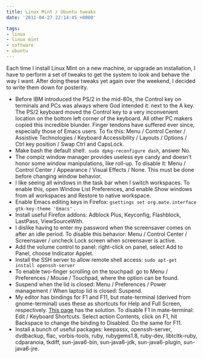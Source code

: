 ```yaml
---
title: Linux Mint / Ubuntu tweaks
date: '2011-04-27 22:14:45 +0000'

tags:
- linux
- linux mint
- software
- ubuntu
---
```

Each time I install Linux Mint on a new machine, or upgrade an installation, I have to perform a set of tweaks to get the system to look and behave the way I want.  After doing these tweaks yet again over the weekend, I decided to write them down for posterity.


* Before IBM introduced the PS/2 in the mid-80s, the Control key on terminals and PCs was always where God intended it: next to the A key.  The PS/2 keyboard moved the Control key to a very inconvenient location on the bottom left corner of the keyboard.  All other PC makers copied this incredible blunder.  Finger tendons have suffered ever since, especially those of Emacs users.  To fix this: Menu / Control Center / Assistive Technologies / Keyboard Accessibility / Layouts / Options / Ctrl key position / Swap Ctrl and CapsLock.
* Make bash the default shell:` sudo dpkg-reconfigure dash`, answer No.
* The compiz window manager provides useless eye candy and doesn't honor some window manipulations, like roll-up.  To disable it: Menu / Control Center / Appearance / Visual Effects / None. This must be done before changing window behavior.
* I like seeing all windows in the task bar when I switch workspaces.  To enable this, open Window List Preferences, and enable Show windows from all workspaces and Restore to native workspace.
* Enable Emacs editing keys in Firefox: `gsettings set org.mate.interface gtk-key-theme 'Emacs'` .
* Install useful Firefox addons: Adblock Plus, Keyconfig, Flashblock, LastPass, ViewSourceWith.
* I dislike having to enter my password when the screensaver comes on after an idle period.  To disable this behavior: Menu / Control Center / Screensaver / uncheck Lock screen when screensaver is active.
* Add the volume control to panel: right-click on panel, select Add to Panel, choose Indicator Applet.
* Install the SSH server to allow remote shell access: `sudo apt-get install openssh-server`
* To enable two-finger scrolling on the touchpad: go to Menu / Preferences / Mouse / Touchpad, where the option can be found.
* Suspend when the lid is closed: Menu / Preferences / Power management / When laptop lid is closed: Suspend.
* My editor has bindings for F1 and F11, but mate-terminal (derived from gnome-terminal) uses these as shortcuts for Help and Full Screen, respectively.  [This page](http://www.mariusv.com/disable-f1-in-gnome-terminal/ ) has the solution.  To disable F1 in mate-terminal: Edit / Keyboard Shortcuts.  Select action Contents, click on F1, hit Backspace to change the binding to Disabled.  Do the same for F11.
* Install a bunch of useful packages: keepassx, openssh-server, dvdbackup, flac, vorbis-tools, ruby, rubygems1.8, ruby-dev, libtcltk-ruby, cdparanoia, tkdiff, sun-java6-bin, sun-java6-jdk, sun-java6-plugin, sun-java6-jre.

